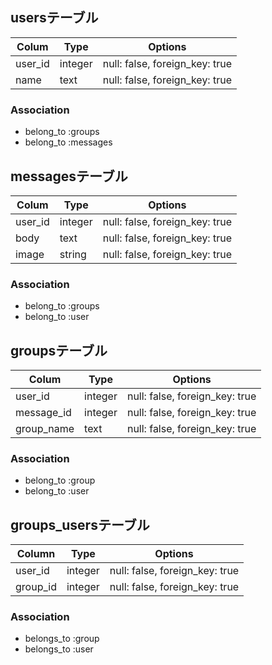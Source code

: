 ## usersテーブル

|Colum|Type|Options|
|-----|----|-------|
|user_id|integer|null: false, foreign_key: true|
|name|text|null: false, foreign_key: true|

### Association
- belong_to :groups
- belong_to :messages

## messagesテーブル

|Colum|Type|Options|
|-----|----|-------|
|user_id|integer|null: false, foreign_key: true|
|body|text|null: false, foreign_key: true|
|image|string|null: false, foreign_key: true|

### Association
- belong_to :groups
- belong_to :user

## groupsテーブル

|Colum|Type|Options|
|-----|----|-------|
|user_id|integer|null: false, foreign_key: true|
|message_id|integer|null: false, foreign_key: true|
|group_name|text|null: false, foreign_key: true|

### Association
- belong_to :group
- belong_to :user

## groups_usersテーブル

|Column|Type|Options|
|------|----|-------|
|user_id|integer|null: false, foreign_key: true|
|group_id|integer|null: false, foreign_key: true|

### Association
- belongs_to :group
- belongs_to :user